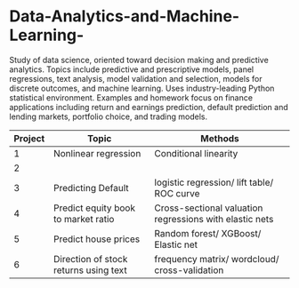 # Data-Analytics-and-Machine-Learning-

Study of data science, oriented toward decision making and predictive analytics. Topics include predictive and prescriptive models, panel regressions, text analysis, model validation and selection, models for discrete outcomes, and machine learning. Uses industry-leading Python statistical environment. Examples and homework focus on finance applications including return and earnings prediction, default prediction and lending markets, portfolio choice, and trading models.

| Project | Topic | Methods |
|------|--------|-------|
| 1 | Nonlinear regression | Conditional linearity |
| 2 |  | | 
| 3 | Predicting Default | logistic regression/ lift table/ ROC curve| 
| 4 | Predict equity book to market ratio | Cross-sectional valuation regressions with elastic nets |
| 5 | Predict house prices | Random forest/ XGBoost/ Elastic net|
| 6 | Direction of stock returns using text |frequency matrix/ wordcloud/ cross-validation|
